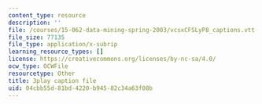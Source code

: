 ```yaml
---
content_type: resource
description: ''
file: /courses/15-062-data-mining-spring-2003/vcsxCFSLyP8_captions.vtt
file_size: 77135
file_type: application/x-subrip
learning_resource_types: []
license: https://creativecommons.org/licenses/by-nc-sa/4.0/
ocw_type: OCWFile
resourcetype: Other
title: 3play caption file
uid: 04cbb55d-81bd-4220-b945-82c34a63f08b
---
```

